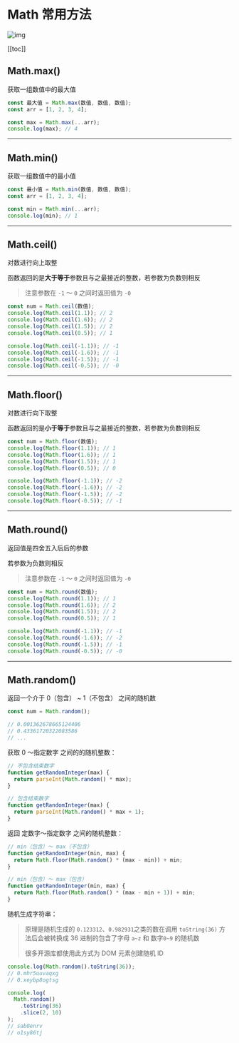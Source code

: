 # Math 常用方法

![img](https://media.vlpt.us/images/newsilver1028/post/09309171-3e36-4875-8f3d-37259650d033/javascript-img.png)

[[toc]]

## Math.max()

获取一组数值中的最大值

```jsx
const 最大值 = Math.max(数值, 数值, 数值);
const arr = [1, 2, 3, 4];

const max = Math.max(...arr);
console.log(max); // 4
```

---

## Math.min()

获取一组数值中的最小值

```js
const 最小值 = Math.min(数值, 数值, 数值);
const arr = [1, 2, 3, 4];

const min = Math.min(...arr);
console.log(min); // 1
```

---

## Math.ceil()

对数进行向上取整

函数返回的是**大于等于**参数且与之最接近的整数，若参数为负数则相反

> 注意参数在 `-1` ～ `0` 之间时返回值为 `-0`

```js
const num = Math.ceil(数值);
console.log(Math.ceil(1.1)); // 2
console.log(Math.ceil(1.6)); // 2
console.log(Math.ceil(1.5)); // 2
console.log(Math.ceil(0.5)); // 1

console.log(Math.ceil(-1.1)); // -1
console.log(Math.ceil(-1.6)); // -1
console.log(Math.ceil(-1.5)); // -1
console.log(Math.ceil(-0.5)); // -0
```

---

## Math.floor()

对数进行向下取整

函数返回的是**小于等于**参数且与之最接近的整数，若参数为负数则相反

```js
const num = Math.floor(数值);
console.log(Math.floor(1.1)); // 1
console.log(Math.floor(1.6)); // 1
console.log(Math.floor(1.5)); // 1
console.log(Math.floor(0.5)); // 0

console.log(Math.floor(-1.1)); // -2
console.log(Math.floor(-1.6)); // -2
console.log(Math.floor(-1.5)); // -2
console.log(Math.floor(-0.5)); // -1
```

---

## Math.round()

返回值是四舍五入后后的参数

若参数为负数则相反

> 注意参数在 `-1` ～ `0` 之间时返回值为 `-0`

```js
const num = Math.round(数值);
console.log(Math.round(1.1)); // 1
console.log(Math.round(1.6)); // 2
console.log(Math.round(1.5)); // 2
console.log(Math.round(0.5)); // 1

console.log(Math.round(-1.1)); // -1
console.log(Math.round(-1.6)); // -2
console.log(Math.round(-1.5)); // -1
console.log(Math.round(-0.5)); // -0
```

---

## Math.random()

返回一个介于 0（包含） ~ 1（不包含） 之间的随机数

```js
const num = Math.random();

// 0.001362678665124406
// 0.43361720322083586
// ...
```

获取 0 ～指定数字 之间的的随机整数：

```js
// 不包含结束数字
function getRandomInteger(max) {
  return parseInt(Math.random() * max);
}

// 包含结束数字
function getRandomInteger(max) {
  return parseInt(Math.random() * max + 1);
}
```

返回 定数字～指定数字 之间的随机整数：

```js
// min（包含）～ max（不包含）
function getRandomInteger(min, max) {
  return Math.floor(Math.random() * (max - min)) + min;
}

// min（包含）～ max（包含）
function getRandomInteger(min, max) {
  return Math.floor(Math.random() * (max - min + 1)) + min;
}
```

随机生成字符串：

> 原理是随机生成的 `0.123312`、`0.982931`之类的数在调用 `toString(36)` 方法后会被转换成 36 进制的包含了字母 `a~z` 和 数字`0~9` 的随机数
>
> 很多开源库都使用此方式为 DOM 元素创建随机 ID

```js
console.log(Math.random().toString(36));
// 0.mhr5uuvaqxg
// 0.xeybp8ogtsg

console.log(
  Math.random()
    .toString(36)
    .slice(2, 10)
);
// sab0enrv
// o1sy86tj
```
